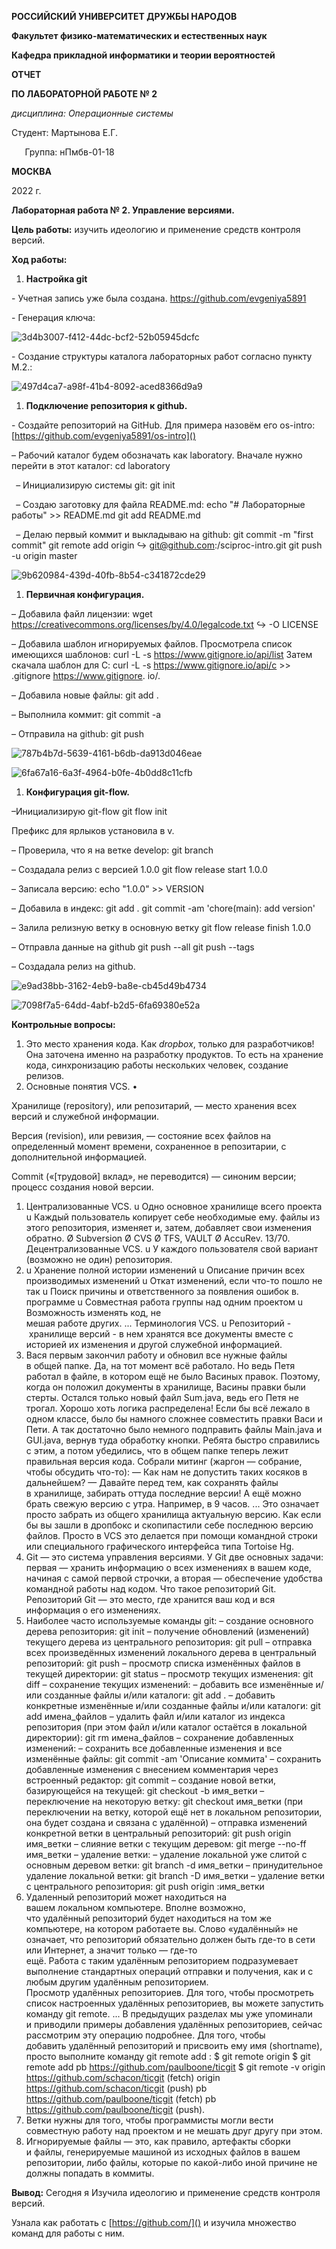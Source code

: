 ﻿**РОССИЙСКИЙ УНИВЕРСИТЕТ ДРУЖБЫ НАРОДОВ**

**Факультет физико-математических и естественных наук**

**Кафедра прикладной информатики и теории вероятностей**





**ОТЧЕТ** 

**ПО ЛАБОРАТОРНОЙ РАБОТЕ № 	2**

*дисциплина:	Операционные системы*		 









Студент: Мартынова Е.Г.                                    

`	`Группа: нПмбв-01-18                                      







**МОСКВА**

2022 г.

**Лабораторная работа № 2. Управление версиями.**


**Цель работы:** изучить идеологию и применение средств контроля версий.

**Ход работы:**

1. **Настройка git** 

\- Учетная запись уже была создана. https://github.com/evgeniya5891

\- Генерация ключа:

![](4f71fd36-3c6b-4f5c-911c-90c928e3e4e6.001.jpeg "3d4b3007-f412-44dc-bcf2-52b05945dcfc")

\- Создание структуры каталога лабораторных работ согласно пункту М.2.:

![](4f71fd36-3c6b-4f5c-911c-90c928e3e4e6.002.jpeg "497d4ca7-a98f-41b4-8092-aced8366d9a9")

1. **Подключение репозитория к github.**

\- Создайте репозиторий на GitHub. Для примера назовём его os-intro: [https://github.com/evgeniya5891/os-intro]()

– Рабочий каталог будем обозначать как laboratory. Вначале нужно перейти в этот каталог: cd laboratory

` `– Инициализирую системы git: git init

` `– Создаю заготовку для файла README.md: echo "# Лабораторные работы" >> README.md git add README.md

` `– Делаю первый коммит и выкладываю на github: git commit -m "first commit" git remote add origin ↪ git@github.com:/sciproc-intro.git git push -u origin master

![](4f71fd36-3c6b-4f5c-911c-90c928e3e4e6.003.jpeg "9b620984-439d-40fb-8b54-c341872cde29")

1. **Первичная конфигурация.**

– Добавила файл лицензии: wget https://creativecommons.org/licenses/by/4.0/legalcode.txt ↪ -O LICENSE 

– Добавила шаблон игнорируемых файлов. Просмотрела список имеющихся шаблонов: curl -L -s https://www.gitignore.io/api/list Затем скачала шаблон для C: curl -L -s https://www.gitignore.io/api/c >> .gitignore https://www.gitignore. io/. 

– Добавила новые файлы: git add . 

– Выполнила коммит: git commit -a 

– Отправила на github: git push

![](4f71fd36-3c6b-4f5c-911c-90c928e3e4e6.004.jpeg "787b4b7d-5639-4161-b6db-da913d046eae")

![](4f71fd36-3c6b-4f5c-911c-90c928e3e4e6.005.jpeg "6fa67a16-6a3f-4964-b0fe-4b0dd8c11cfb")

1. **Конфигурация git-flow.**

–Инициализирую git-flow git flow init 

Префикс для ярлыков установила в v.

– Проверила, что я на ветке develop: git branch

– Создадала релиз с версией 1.0.0 git flow release start 1.0.0 

– Записала версию: echo "1.0.0" >> VERSION 

– Добавила в индекс: git add . git commit -am 'chore(main): add version' 

– Залила релизную ветку в основную ветку git flow release finish 1.0.0 

– Отправла данные на github git push --all git push --tags 

– Создадала релиз на github.

![](4f71fd36-3c6b-4f5c-911c-90c928e3e4e6.006.jpeg "e9ad38bb-3162-4eb9-ba8e-cb45d49b4734")

![](4f71fd36-3c6b-4f5c-911c-90c928e3e4e6.007.jpeg "7098f7a5-64dd-4abf-b2d5-6fa69380e52a")




**Контрольные вопросы:**

1. Это место хранения кода. Как *dropbox*, только для разработчиков! Она заточена именно на разработку продуктов. То есть на хранение кода, синхронизацию работы нескольких человек, создание релизов.
1. Основные понятия VCS. •

Хранилище (repository), или репозитарий, — место хранения всех версий и служебной информации. 

Версия (revision), или ревизия, — состояние всех файлов на определенный момент времени, сохраненное в репозитарии, с дополнительной информацией. 

Commit («[трудовой] вклад», не переводится) — синоним версии; процесс создания новой версии.

1. Централизованные VCS. u Одно основное хранилище всего проекта u Каждый пользователь копирует себе необходимые ему. файлы из этого репозитория, изменяет и, затем, добавляет свои изменения обратно. Ø Subversion Ø CVS Ø TFS, VAULT Ø AccuRev. 13/70. Децентрализованные VCS. u У каждого пользователя свой вариант (возможно не один) репозитория.
1. u Хранение полной истории изменений u Описание причин всех производимых изменений u Откат изменений, если что-то пошло не так u Поиск причины и ответственного за появления ошибок в. программе u Совместная работа группы над одним проектом u Возможность изменять код, не мешая работе других. ... Терминология VCS. u Репозиторий - хранилище версий - в нем хранятся все документы вместе с историей их изменения и другой служебной информацией.
1. Вася первым закончил работу и обновил все нужные файлы в общей папке. Да, на тот момент всё работало. Но ведь Петя работал в файле, в котором ещё не было Васиных правок. Поэтому, когда он положил документы в хранилище, Васины правки были стерты. Остался только новый файл Sum.java, ведь его Петя не трогал. Хорошо хоть логика распределена! Если бы всё лежало в одном классе, было бы намного сложнее совместить правки Васи и Пети. А так достаточно было немного подправить файлы Main.java и GUI.java, вернув туда обработку кнопки. Ребята быстро справились с этим, а потом убедились, что в общем папке теперь лежит правильная версия кода. Собрали митинг (жаргон — собрание, чтобы обсудить что-то): — Как нам не допустить таких косяков в дальнейшем? — Давайте перед тем, как сохранять файлы в хранилище, забирать оттуда последние версии! А ещё можно брать свежую версию с утра. Например, в 9 часов. ... Это означает просто забрать из общего хранилища актуальную версию. Как если бы вы зашли в дропбокс и скопипастили себе последнюю версию файлов. Просто в VCS это делается при помощи командной строки или специального графического интерфейса типа Tortoise Hg.
1. Git — это система управления версиями. У Git две основных задачи: первая — хранить информацию о всех изменениях в вашем коде, начиная с самой первой строчки, а вторая — обеспечение удобства командной работы над кодом. Что такое репозиторий Git. Репозиторий Git — это место, где хранится ваш код и вся информация о его изменениях.
1. Наиболее часто используемые команды git: – создание основного дерева репозитория: git init – получение обновлений (изменений) текущего дерева из центрального репозитория: git pull – отправка всех произведённых изменений локального дерева в центральный репозиторий: git push – просмотр списка изменённых файлов в текущей директории: git status – просмотр текущих изменения: git diff – сохранение текущих изменений: – добавить все изменённые и/или созданные файлы и/или каталоги: git add . – добавить конкретные изменённые и/или созданные файлы и/или каталоги: git add имена\_файлов – удалить файл и/или каталог из индекса репозитория (при этом файл и/или каталог остаётся в локальной директории): git rm имена\_файлов – сохранение добавленных изменений: – сохранить все добавленные изменения и все изменённые файлы: git commit -am 'Описание коммита' – сохранить добавленные изменения с внесением комментария через встроенный редактор: git commit – создание новой ветки, базирующейся на текущей: git checkout -b имя\_ветки – переключение на некоторую ветку: git checkout имя\_ветки (при переключении на ветку, которой ещё нет в локальном репозитории, она будет создана и связана с удалённой) – отправка изменений конкретной ветки в центральный репозиторий: git push origin имя\_ветки – слияние ветки с текущим деревом: git merge --no-ff имя\_ветки – удаление ветки: – удаление локальной уже слитой с основным деревом ветки: git branch -d имя\_ветки – принудительное удаление локальной ветки: git branch -D имя\_ветки – удаление ветки с центрального репозитория: git push origin :имя\_ветки
1. Удаленный репозиторий может находиться на вашем локальном компьютере. Вполне возможно, что удалённый репозиторий будет находиться на том же компьютере, на котором работаете вы. Слово «удалённый» не означает, что репозиторий обязательно должен быть где-то в сети или Интернет, а значит только — где-то ещё. Работа с таким удалённым репозиторием подразумевает выполнение стандартных операций отправки и получения, как и с любым другим удалённым репозиторием. Просмотр удалённых репозиториев. Для того, чтобы просмотреть список настроенных удалённых репозиториев, вы можете запустить команду git remote. ... В предыдущих разделах мы уже упоминали и приводили примеры добавления удалённых репозиториев, сейчас рассмотрим эту операцию подробнее. Для того, чтобы добавить удалённый репозиторий и присвоить ему имя (shortname), просто выполните команду git remote add <shortname> <url>: $ git remote origin $ git remote add pb https://github.com/paulboone/ticgit $ git remote -v origin https://github.com/schacon/ticgit (fetch) origin https://github.com/schacon/ticgit (push) pb https://github.com/paulboone/ticgit (fetch) pb https://github.com/paulboone/ticgit (push).
1. Ветки нужны для того, чтобы программисты могли вести совместную работу над проектом и не мешать друг другу при этом.
1. Игнорируемые файлы — это, как правило, артефакты сборки и файлы, генерируемые машиной из исходных файлов в вашем репозитории, либо файлы, которые по какой-либо иной причине не должны попадать в коммиты.

**Вывод:** Сегодня я Изучила идеологию и применение средств контроля версий.

Узнала как работать с [https://github.com/]() и изучила множество команд для работы с ним.
